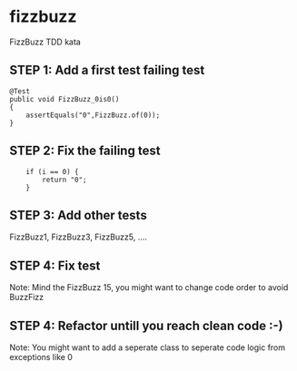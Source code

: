 # fizzbuzz
FizzBuzz TDD kata

## STEP 1: Add a first test failing test

    @Test
    public void FizzBuzz_0is0()
    {
        assertEquals("0",FizzBuzz.of(0));
    }
    
    
## STEP 2: Fix the failing test

        if (i == 0) {
            return "0";
        }
        
## STEP 3: Add other tests
FizzBuzz1, FizzBuzz3, FizzBuzz5, ....

## STEP 4: Fix test
Note: Mind the FizzBuzz 15, you might want to change code order to avoid BuzzFizz

## STEP 4: Refactor untill you reach clean code :-)
Note: You might want to add a seperate class to seperate code logic from exceptions like 0


  
    
    
